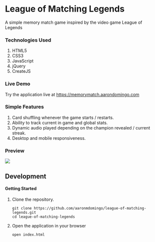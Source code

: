 # League of Matching Legends

A simple memory match game inspired by the video game League of Legends

### Technologies Used

1. HTML5
2. CSS3
3. JavaScript
4. jQuery
5. CreateJS

### Live Demo

Try the application live at https://memorymatch.aarondomingo.com

### Simple Features

1. Card shuffling whenever the game starts / restarts.
2. Ability to track current in game and global stats.
3. Dynamic audio played depending on the champion revealed / current streak.
4. Desktop and mobile responsiveness.

### Preview

![](/assets/demo/memorymatch.gif)

## Development

#### Getting Started

1. Clone the repository.

    ```shell
    git clone https://github.com/aaronmdomingo/league-of-matching-legends.git
    cd league-of-matching-legends
    ```
    
2. Open the application in your browser

    ```shell
    open index.html
    ```
